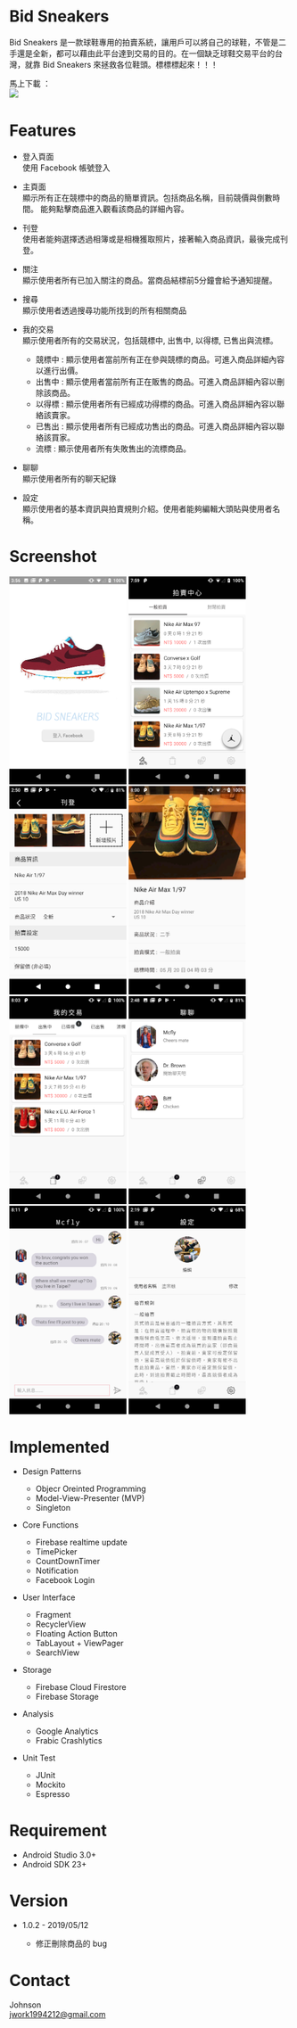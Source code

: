 # Bid Sneakers

Bid Sneakers 是一款球鞋專用的拍賣系統，讓用戶可以將自己的球鞋，不管是二手還是全新，都可以藉由此平台達到交易的目的。在一個缺乏球鞋交易平台的台灣，就靠 Bid Sneakers 來拯救各位鞋頭。標標標起來！！！

馬上下載 ： <br>
[<img src="https://play.google.com/intl/en_us/badges/images/generic/en_badge_web_generic.png" width="200">](https://play.google.com/store/apps/details?id=com.johnson.bid)

# Features
* 登入頁面 <br>
使用 Facebook 帳號登入

* 主頁面 <br>
顯示所有正在競標中的商品的簡單資訊。包括商品名稱，目前競價與倒數時間。
能夠點擊商品進入觀看該商品的詳細內容。

* 刊登 <br>
使用者能夠選擇透過相簿或是相機獲取照片，接著輸入商品資訊，最後完成刊登。

* 關注 <br>
顯示使用者所有已加入關注的商品。當商品結標前5分鐘會給予通知提醒。

* 搜尋 <br>
顯示使用者透過搜尋功能所找到的所有相關商品

* 我的交易 <br>
顯示使用者所有的交易狀況，包括競標中, 出售中, 以得標, 已售出與流標。
  * 競標中 : 顯示使用者當前所有正在參與競標的商品。可進入商品詳細內容以進行出價。
  * 出售中 : 顯示使用者當前所有正在販售的商品。可進入商品詳細內容以刪除該商品。
  * 以得標 : 顯示使用者所有已經成功得標的商品。可進入商品詳細內容以聯絡該賣家。
  * 已售出 : 顯示使用者所有已經成功售出的商品。可進入商品詳細內容以聯絡該買家。
  * 流標 : 顯示使用者所有失敗售出的流標商品。


* 聊聊 <br>
顯示使用者所有的聊天紀錄

* 設定 <br>
顯示使用者的基本資訊與拍賣規則介紹。使用者能夠編輯大頭貼與使用者名稱。

# Screenshot
<img src="https://github.com/Johnsi1994/Bid-Sneakers/blob/master/screenshot/screenshot_login.png" width="210"> <img src="https://github.com/Johnsi1994/Bid-Sneakers/blob/master/screenshot/screenshot_auction_crntre.png" width="210"> <img src="https://github.com/Johnsi1994/Bid-Sneakers/blob/master/screenshot/screenshot_post.png" width="210"> <img src="https://github.com/Johnsi1994/Bid-Sneakers/blob/master/screenshot/screenshot_product_detail.png" width="210">
<img src="https://github.com/Johnsi1994/Bid-Sneakers/blob/master/screenshot/screenshot_trading.png" width="210"> <img src="https://github.com/Johnsi1994/Bid-Sneakers/blob/master/screenshot/screenshot_chatrooms.png" width="210"> <img src="https://github.com/Johnsi1994/Bid-Sneakers/blob/master/screenshot/screenshot_chating.png" width="210"> <img src="https://github.com/Johnsi1994/Bid-Sneakers/blob/master/screenshot/screenshot_settings.png" width="210">

# Implemented

  * Design Patterns
    * Objecr Oreinted Programming
    * Model-View-Presenter (MVP)
    * Singleton


  * Core Functions
    * Firebase realtime update
    * TimePicker
    * CountDownTimer
    * Notification
    * Facebook Login


  * User Interface
    * Fragment
    * RecyclerView
    * Floating Action Button
    * TabLayout + ViewPager
    * SearchView


  * Storage
    * Firebase Cloud Firestore
    * Firebase Storage


  * Analysis
    * Google Analytics 	
    * Frabic Crashlytics


  * Unit Test
    * JUnit
    * Mockito
    * Espresso

# Requirement
* Android Studio 3.0+
* Android SDK 23+

# Version
* 1.0.2 - 2019/05/12

  * 修正刪除商品的 bug

# Contact
Johnson <br />
jwork1994212@gmail.com
